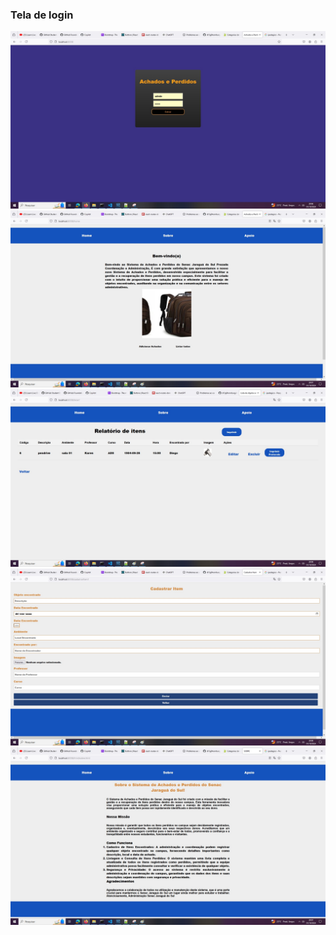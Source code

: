 ### Tela de login
![login](./login.jpg)<br>
![login](./tela-home.jpg)<br>
![login](./tela-lista.jpg)<br>
![login](./tela-cadastrarItem.jpg)<br>
![login](./tela-sobre.jpg)<br>